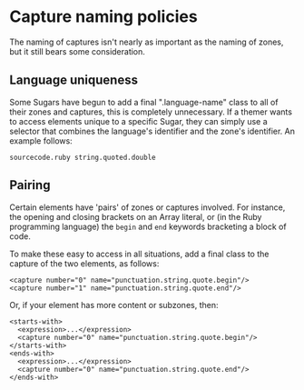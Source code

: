 Capture naming policies
=======================
The naming of captures isn't nearly as important as the naming of zones, but
it still bears some consideration.

Language uniqueness
-------------------
Some Sugars have begun to add a final ".language-name" class to all of their
zones and captures, this is completely unnecessary. If a themer wants to
access elements unique to a specific Sugar, they can simply use a selector
that combines the language's identifier and the zone's identifier. An example
follows:
    
    sourcecode.ruby string.quoted.double
    
Pairing
-------
Certain elements have 'pairs' of zones or captures involved. For instance, the
opening and closing brackets on an Array literal, or (in the Ruby programming
language) the `begin` and `end` keywords bracketing a block of code.

To make these easy to access in all situations, add a final class to the
capture of the two elements, as follows:
    
    <capture number="0" name="punctuation.string.quote.begin"/>
    <capture number="1" name="punctuation.string.quote.end"/>
    
Or, if your element has more content or subzones, then:
    
    <starts-with>
      <expression>...</expression>
      <capture number="0" name="punctuation.string.quote.begin"/>
    </starts-with>
    <ends-with>
      <expression>...</expression>
      <capture number="0" name="punctuation.string.quote.end"/>
    </ends-with>
    

